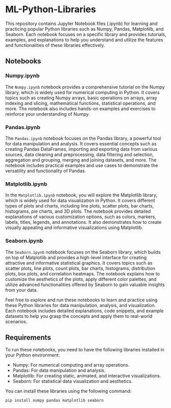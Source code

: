 # ML-Python-Libraries

This repository contains Jupyter Notebook files (.ipynb) for learning and practicing popular Python libraries such as Numpy, Pandas, Matplotlib, and Seaborn. Each notebook focuses on a specific library and provides tutorials, examples, and explanations to help you understand and utilize the features and functionalities of these libraries effectively.

## Notebooks

### Numpy.ipynb

The `Numpy.ipynb` notebook provides a comprehensive tutorial on the Numpy library, which is widely used for numerical computing in Python. It covers topics such as creating Numpy arrays, basic operations on arrays, array indexing and slicing, mathematical functions, statistical operations, and more. The notebook also includes hands-on examples and exercises to reinforce your understanding of Numpy.

### Pandas.ipynb

The `Pandas.ipynb` notebook focuses on the Pandas library, a powerful tool for data manipulation and analysis. It covers essential concepts such as creating Pandas DataFrames, importing and exporting data from various sources, data cleaning and preprocessing, data filtering and selection, aggregation and grouping, merging and joining datasets, and more. The notebook includes practical examples and use cases to demonstrate the versatility and functionality of Pandas.

### Matplotlib.ipynb

In the `Matplotlib.ipynb` notebook, you will explore the Matplotlib library, which is widely used for data visualization in Python. It covers different types of plots and charts, including line plots, scatter plots, bar charts, histograms, pie charts, and 3D plots. The notebook provides detailed explanations of various customization options, such as colors, markers, labels, titles, legends, and annotations. It also demonstrates how to create visually appealing and informative visualizations using Matplotlib.

### Seaborn.ipynb

The `Seaborn.ipynb` notebook focuses on the Seaborn library, which builds on top of Matplotlib and provides a high-level interface for creating attractive and informative statistical graphics. It covers topics such as scatter plots, line plots, count plots, bar charts, histograms, distribution plots, box plots, and correlation heatmaps. The notebook explains how to customize the aesthetics of the plots, apply different color palettes, and utilize advanced functionalities offered by Seaborn to gain valuable insights from your data.

Feel free to explore and run these notebooks to learn and practice using these Python libraries for data manipulation, analysis, and visualization. Each notebook includes detailed explanations, code snippets, and example datasets to help you grasp the concepts and apply them to real-world scenarios.

## Requirements

To run these notebooks, you need to have the following libraries installed in your Python environment:

- Numpy: For numerical computing and array operations.
- Pandas: For data manipulation and analysis.
- Matplotlib: For creating static, animated, and interactive visualizations.
- Seaborn: For statistical data visualization and aesthetics.

You can install these libraries using the following command:

```bash
pip install numpy pandas matplotlib seaborn
```
